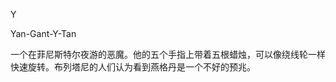 <title>Dictionary of Witchcraft</title> <link href="e9780806536231_css.css" rel="stylesheet" type="text/css"> 

Y

Yan-Gant-Y-Tan

一个在菲尼斯特尔夜游的恶魔。他的五个手指上带着五根蜡烛，可以像绕线轮一样快速旋转。布列塔尼的人们认为看到燕格丹是一个不好的预兆。